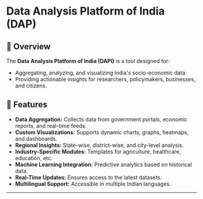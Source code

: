 # Data Analysis Platform of India (DAP)

## 🚀 Overview
The **Data Analysis Platform of India (DAPI)** is a tool designed for:
- Aggregating, analyzing, and visualizing India's socio-economic data.
- Providing actionable insights for researchers, policymakers, businesses, and citizens.

## 🌟 Features
- **Data Aggregation:** Collects data from government portals, economic reports, and real-time feeds.
- **Custom Visualizations:** Supports dynamic charts, graphs, heatmaps, and dashboards.
- **Regional Insights:** State-wise, district-wise, and city-level analysis.
- **Industry-Specific Modules:** Templates for agriculture, healthcare, education, etc.
- **Machine Learning Integration:** Predictive analytics based on historical data.
- **Real-Time Updates:** Ensures access to the latest datasets.
- **Multilingual Support:** Accessible in multiple Indian languages.

---



